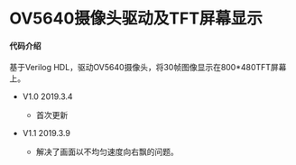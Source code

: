 # OV5640摄像头驱动及TFT屏幕显示
#### 代码介绍
基于Verilog HDL，驱动OV5640摄像头，将30帧图像显示在800*480TFT屏幕上。

* V1.0   2019.3.4
    * 首次更新

* V1.1   2019.3.9
    * 解决了画面以不均匀速度向右飘的问题。